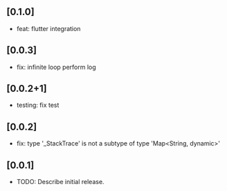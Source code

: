 ## [0.1.0]

- feat: flutter integration

## [0.0.3]

- fix: infinite loop perform log

## [0.0.2+1]

- testing: fix test

## [0.0.2]

* fix: type '_StackTrace' is not a subtype of type 'Map<String, dynamic>'

## [0.0.1]

* TODO: Describe initial release.
